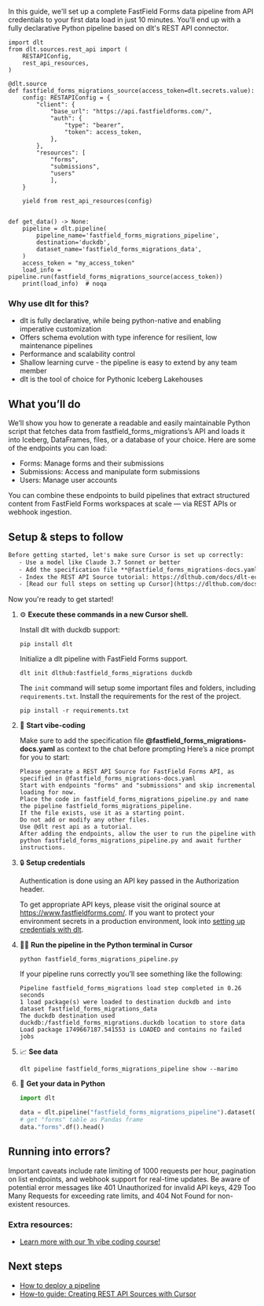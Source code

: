 In this guide, we'll set up a complete FastField Forms data pipeline from API credentials to your first data load in just 10 minutes. You'll end up with a fully declarative Python pipeline based on dlt's REST API connector.

```python-outcome
import dlt
from dlt.sources.rest_api import (
    RESTAPIConfig,
    rest_api_resources,
)

@dlt.source
def fastfield_forms_migrations_source(access_token=dlt.secrets.value):
    config: RESTAPIConfig = {
        "client": {
            "base_url": "https://api.fastfieldforms.com/",
            "auth": {
                "type": "bearer",
                "token": access_token,
            },
        },
        "resources": [
            "forms",
            "submissions",
            "users"
            ],
    }

    yield from rest_api_resources(config)


def get_data() -> None:
    pipeline = dlt.pipeline(
        pipeline_name='fastfield_forms_migrations_pipeline',
        destination='duckdb',
        dataset_name='fastfield_forms_migrations_data', 
    )
    access_token = "my_access_token"
    load_info = pipeline.run(fastfield_forms_migrations_source(access_token))
    print(load_info)  # noqa
```

### Why use dlt for this?

- dlt is fully declarative, while being python-native and enabling imperative customization
- Offers schema evolution with type inference for resilient, low maintenance pipelines
- Performance and scalability control
- Shallow learning curve - the pipeline is easy to extend by any team member
- dlt is the tool of choice for Pythonic Iceberg Lakehouses

## What you’ll do

We’ll show you how to generate a readable and easily maintainable Python script that fetches data from fastfield_forms_migrations’s API and loads it into Iceberg, DataFrames, files, or a database of your choice. Here are some of the endpoints you can load:

- Forms: Manage forms and their submissions
- Submissions: Access and manipulate form submissions
- Users: Manage user accounts

You can combine these endpoints to build pipelines that extract structured content from FastField Forms workspaces at scale — via REST APIs or webhook ingestion.

## Setup & steps to follow

```default
Before getting started, let's make sure Cursor is set up correctly:
   - Use a model like Claude 3.7 Sonnet or better
   - Add the specification file **@fastfield_forms_migrations-docs.yaml** as context
   - Index the REST API Source tutorial: https://dlthub.com/docs/dlt-ecosystem/verified-sources/rest_api/ and add it to context as **@dlt rest api**
   - [Read our full steps on setting up Cursor](https://dlthub.com/docs/dlt-ecosystem/llm-tooling/cursor-restapi#23-configuring-cursor-with-documentation)
```

Now you're ready to get started! 

1. ⚙️ **Execute these commands in a new Cursor shell.**
    
    Install dlt with duckdb support:
    ```shell
    pip install dlt
    ```

    Initialize a dlt pipeline with FastField Forms support.
    ```shell
    dlt init dlthub:fastfield_forms_migrations duckdb
    ```

    The `init` command will setup some important files and folders, including `requirements.txt`. Install the requirements for the rest of the project.
    ```shell
    pip install -r requirements.txt
    ```
    
2. 🤠 **Start vibe-coding**
    
    Make sure to add the specification file **@fastfield_forms_migrations-docs.yaml** as context to the chat before prompting
    Here’s a nice prompt for you to start: 
    
    ```prompt
    Please generate a REST API Source for FastField Forms API, as specified in @fastfield_forms_migrations-docs.yaml 
    Start with endpoints "forms" and "submissions" and skip incremental loading for now. 
    Place the code in fastfield_forms_migrations_pipeline.py and name the pipeline fastfield_forms_migrations_pipeline. 
    If the file exists, use it as a starting point. 
    Do not add or modify any other files. 
    Use @dlt rest api as a tutorial. 
    After adding the endpoints, allow the user to run the pipeline with python fastfield_forms_migrations_pipeline.py and await further instructions.
    ```

    
3. 🔒 **Setup credentials** 
    
    Authentication is done using an API key passed in the Authorization header.
    
    To get appropriate API keys, please visit the original source at https://www.fastfieldforms.com/.
    If you want to protect your environment secrets in a production environment, look into [setting up credentials with dlt](https://dlthub.com/docs/walkthroughs/add_credentials).
    
4. 🏃‍♀️ **Run the pipeline in the Python terminal in Cursor**
    
    ```shell
    python fastfield_forms_migrations_pipeline.py
    ```
    
    If your pipeline runs correctly you’ll see something like the following:
    
    ```shell
    Pipeline fastfield_forms_migrations load step completed in 0.26 seconds
    1 load package(s) were loaded to destination duckdb and into dataset fastfield_forms_migrations_data
    The duckdb destination used duckdb:/fastfield_forms_migrations.duckdb location to store data
    Load package 1749667187.541553 is LOADED and contains no failed jobs
    ```
    
5. 📈 **See data**
    
    ```shell
    dlt pipeline fastfield_forms_migrations_pipeline show --marimo
    ```
    
6. 🐍 **Get your data in Python**
    
    ```python
    import dlt

   data = dlt.pipeline("fastfield_forms_migrations_pipeline").dataset()
   # get "forms" table as Pandas frame
   data."forms".df().head()
    ```

## Running into errors?

Important caveats include rate limiting of 1000 requests per hour, pagination on list endpoints, and webhook support for real-time updates. Be aware of potential error messages like 401 Unauthorized for invalid API keys, 429 Too Many Requests for exceeding rate limits, and 404 Not Found for non-existent resources.

### Extra resources:

- [Learn more with our 1h vibe coding course!](https://www.youtube.com/watch?v=GGid70rnJuM)

## Next steps

- [How to deploy a pipeline](https://dlthub.com/docs/walkthroughs/deploy-a-pipeline)
- [How-to guide: Creating REST API Sources with Cursor](https://dlthub.com/docs/dlt-ecosystem/llm-tooling/cursor-restapi)